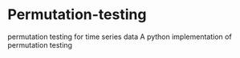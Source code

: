 # Permutation-testing
permutation testing for time series data
A python implementation of permutation testing
